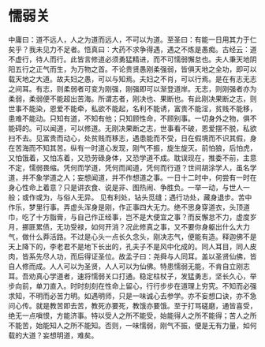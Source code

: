 # 懦弱关

中庸曰：道不远人，人之为道而远人，不可以为道。至圣曰：有能一日用其力于仁矣乎？我未见力不足者。悟真曰：大药不求争得遇，遇之不炼是愚痴。古经云：道不虚行，待人而行。此皆言修道必须勇猛精进，而不可懦弱懈怠也。夫人秉天地阴阳五行之正气而生，为万物之首。不论贵贤愚刚柔强弱，皆俱天地之全功，即可以载天地之大道。故夫妇之愚，可以与知焉。夫妇之不肖，可以行焉。是在有志无志之间耳。有志，则柔弱者可变为刚强，刚强即可以渐登道岸。无志，则刚强者亦为柔弱，柔弱便不能超出苦海。所谓志者，刚决也、果断也。有此刚决果断之志，则世事不能染，恩爱不能牵，私欲不能起，名利不能诱，富贵不能淫，贫贱不能移，患难不能动。只知有道，不知有他；只知顾性命，不顾别事。一切身外之物，俱不能碍的。可以闻道，可以修道。无刚决果断之志，世事看不破，恩爱摆不脱，私欲扫不去。见富贵而动心，处贫贱而移志，遇患能而不受，日在假境而不识其假，身在苦海而不知其苦。纵有一时道心发现，刚气不振，旋生旋灭。前怕狼，后怕虎，又怕饿着，又怕冻着，又恐劳碌身体，又恐学道不成。耽误现在，推委不前，主意不定，懦弱畏缩。凭何而学道，凭何而闻道，凭何而行道？世间胡涂学人，虽名学道，并不象学道之人；妄想闻道，并不作想道之事。一日十二时中，何尝有一时在身心性命上着意？只是讲衣食、说是非、图热闹、争胜负。一举一动，与世人一般；或作或为，与俗人无异。 见有利处，钻头觅缝；遇行功处，藏身退步。苦中作乐，梦里行事。弄虚头浑身是刚，作正事四大无力。绝不思身穿道衣，头顶道巾，吃了十方脂膏，与自己作正经事，岂不是大便宜之事？而反懈怠不力，虚度岁月，挪匪累债，无功受禄，如何开消？况此修真之事，又不要你身躯出什么大力气，做什么莽活路。不过是心头一点长久念头，刚决志气，便能有造。释迦佛不是天上降下的，李老君不是地下长出的，孔夫子不是风中化成的。同人耳目，同人皮肉，皆系先尽人功，而后得证圣位。故孟子曰：尧舜与人同耳。盖以圣贤仙佛，皆自人修而成。人人可以为圣贤，人人可以为仙佛。特患懦弱无能，不肯自立刚志耳。吾劝真心学道者，速将懦弱关口打通。稳定柱杖子，发猛勇志，坚长久心，举步向前，单刀直入。时时刻刻在性命上留心，行行步步在道理上穷究。不知而必强求知，不明而必苦力明。如遇明师，只是一味诚心去参学。亦不妄想口诀，亦不急问心传。就是教苦即去苦，教死亦要死，教饿亦要饿。至于打骂磋磨，通皆喜受，绝无一点嗔恨，方能济事。特以受人之所不能受，始能得人之所不能得；苦人之所不能苦，始能知人之所不能知。否则，一味懦弱，刚气不振，便是无有力量，如何载的大道？妄想明道，难矣。
